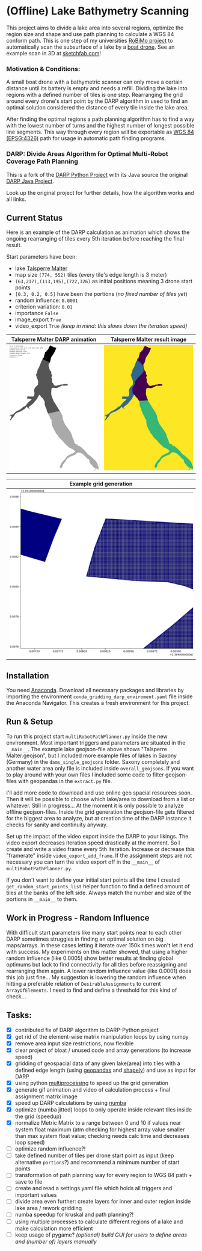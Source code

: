 # (Offline) Lake Bathymetry Scanning
This project aims to divide a lake area into several regions, optimize the region size and shape and use path planning to calculate a WGS 84 conform path. This is one step of my universities [RoBiMo project](https://tu-freiberg.de/en/robimo) to automatically scan the subsurface of a lake by a [boat drone](https://www.youtube.com/watch?v=8xZVimh9f-8).
See an example scan in 3D at [sketchfab.com](https://sketchfab.com/3d-models/riesenstein-scientific-diving-center-freiberg-5f30ea70c20e447eb5e121b51e5ae3f7)!

### Motivation & Conditions:

A small boat drone with a bathymetric scanner can only move a certain distance until its battery is empty and needs a refill.
Dividing the lake into regions with a defined number of tiles is one step. Rearranging the grid around every drone's start point by the DARP algorithm in used to find an optimal solution considered the distance of every tile inside the lake area.

After finding the optimal regions a path planning algorithm has to find a way with the lowest number of turns and the highest number of longest possible line segments. This way through every region will be exportable as [WGS 84 (EPSG:4326)](https://en.wikipedia.org/wiki/World_Geodetic_System) path for usage in automatic path finding programs.  


### DARP: Divide Areas Algorithm for Optimal Multi-Robot Coverage Path Planning

This is a fork of the [DARP Python Project](https://github.com/alice-st/DARP) with its Java source the original [DARP Java Project](https://github.com/athakapo/DARP).

Look up the original project for further details, how the algorithm works and all links.

## Current Status

Here is an example of the DARP calculation as animation which shows the ongoing rearranging of tiles every 5th iteration before reaching the final result.

Start parameters have been:
 * lake [Talsperre Malter](https://wiwosm.toolforge.org/osm-on-ol/kml-on-ol.php?lang=de&uselang=de&params=50.921944444444_N_13.653055555556_E_dim%3A1000_region%3ADE-SN_type%3Awaterbody&title=Talsperre_Malter&secure=1&zoom=15&lat=50.92194&lon=13.65306&layers=B000000FTFT)
 * map size `(774, 552)` tiles (every tile's edge length is 3 meter)
 * `(63,217),(113,195),(722,326)` as initial positions meaning 3 drone start points
 * `[0.3, 0.2, 0.5]` have been the portions (_no fixed number of tiles yet_)
 * random influence: `0.0001`
 * criterion variation: `0.01 `
 * importance `False`
 * image_export `True`
 * video_export `True` _(keep in mind: this slows down the iteration speed)_


| Talsperre Malter DARP animation                                                 | Talsperre Malter result image                                 |
|---------------------------------------------------------------------------------|----------------------------------------------------------------|
| ![TalsperreMalter_DARP_animation.gif](media/TalsperreMalter_DARP_animation.gif) | ![TalsperreMalter_result.jpg](media/TalsperreMalter_result.jpg) |

| Example grid generation                                 |
|---------------------------------------------------------|
| ![TalsperreMalter_grid](media/TalsperreMalter_grid.jpg) |

## Installation
You need [Anaconda](https://www.anaconda.com/products/individual#Downloads). Download all necessary packages and libraries by importing the environment `conda_gridding_darp_enviroment.yaml` file inside the Anaconda Navigator.
This creates a fresh environment for this project.

## Run & Setup

To run this project start `multiRobotPathPlanner.py` inside the new environment. Most important triggers and parameters are situated in the `__main__`. The example lake geojson-file above shows "Talsperre Malter.geojson", but I included more example files of lakes in Saxony (Germany) in the `dams_single_geojsons` folder. Saxony completely and another water area only file is included inside `overall_geojsons`.
If you want to play around with your own files I included some code to filter geojson-files with geopandas in the `extract.py` file.

I'll add more code to download and use online geo spacial resources soon. Then it will be possible to choose which lake/area to download from a list or whatever. Still in progress...
At the moment it is only possible to analyze offline geojson-files. Inside the grid generation the geojson-file gets filtered for the biggest area to analyze, but at creation time of the DARP instance it checks for sanity and continuity anyway.   

Set up the impact of the video export inside the DARP to your likings. The video export decreases iteration speed drastically at the moment. So I create and write a video frame every 5th iteration. Increase or decrease this "framerate" inside `video_export_add_frame`. If the assignment steps are not necessary you can turn the video export off in the `__main__` of `multiRobotPathPlanner.py`.

If you don't want to define your initial start points all the time I created `get_random_start_points_list` helper function to find a defined amount of tiles at the banks of the left side. Always match the number and size of the portions in `__main__` to them.

## Work in Progress - Random Influence

With difficult start parameters like many start points near to each other DARP sometimes struggles in finding an optimal solution on big maps/arrays. In these cases letting it iterate over 150k times won't let it end with success.
My experiments on this matter showed, that using a higher random influence (like 0.0005) show better results at finding global optimums but lack to find connectivity for all tiles before reassigning and rearranging them again.
A lower random influence value (like 0.0001) does this job just fine...
My suggestion is lowering the random influence when hitting a preferable relation of `DesirableAssignments` to current `ArrayOfElements`. I need to find and define a threshold for this kind of check...


## Tasks:
- [x] contributed fix of DARP algorithm to DARP-Python project
- [x] get rid of the element-wise matrix manipulation loops by using numpy
- [x] remove area input size restrictions, now flexible
- [x] clear project of bloat / unused code and array generations (to increase speed)
- [x] gridding of geospacial data of any given lake(area) into tiles with a defined edge length (using [geopandas](https://geopandas.org/en/stable/getting_started/introduction.html) and [shapely](https://shapely.readthedocs.io/en/stable/project.html)) and use as input for DARP
- [x] using python [multiprocessing](https://docs.python.org/3/library/multiprocessing.html) to speed up the grid generation
- [x] generate gif animation and video of calculation process + final assignment matrix image
- [x] speed up DARP calculations by using [numba](https://numba.readthedocs.io/en/stable/index.html)
- [x] optimize (numba jitted) loops to only operate inside relevant tiles inside the grid (speedup)
- [x] normalize Metric Matrix to a range between 0 and 10 if values near system float maximum (atm checking for highest array value smaller than max system float value; checking needs calc time and decreases loop speed)
- [ ] optimize random influence?!
- [ ] take defined number of tiles per drone start point as input (keep alternative `portions`?) and recommend a minimum number of start points
- [ ] transformation of path planning way for every region to WGS 84 path + save to file
- [ ] create and read a settings yaml file which holds all triggers and important values
- [ ] divide area even further: create layers for inner and outer region inside lake area / rework gridding
- [ ] numba speedup for kruskal and path planning?!
- [ ] using multiple processes to calculate different regions of a lake and make calculation more efficient
- [ ] keep usage of pygame? _(optional) build GUI for users to define areas and (number of) layers manually_